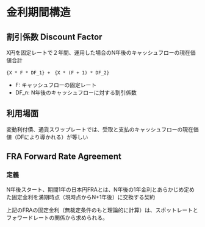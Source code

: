 # 金利期間構造

## 割引係数 Discount Factor

X円を固定レートで２年間、運用した場合のN年後のキャッシュフローの現在価値合計
```
{X * F * DF_1} +　{X * (F + 1) * DF_2}
```
* F: キャッシュフローの固定レート
* DF_n: N年後のキャッシュフローに対する割引係数

## 利用場面
変動利付債、通貨スワップレートでは、受取と支払のキャッシュフローの現在価値（DFにより導かれる）が等しい

## FRA Forward Rate Agreement
### 定義
N年後スタート、期間1年の日本円FRAとは、N年後の1年金利とあらかじめ定めた固定金利を満期時点（現時点からN+1年後）に交換する契約

上記のFRAの固定金利（無裁定条件のもと理論的に計算）は、スポットレートとフォワードレートの関係から求められる。
